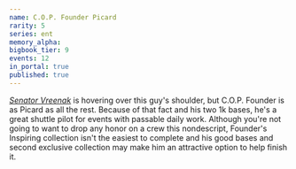 ```yaml
---
name: C.O.P. Founder Picard
rarity: 5
series: ent
memory_alpha:
bigbook_tier: 9
events: 12
in_portal: true
published: true
---
```


[_Senator Vreenak_](https://www.youtube.com/watch?v=nufIt9lfpTY) is hovering over this guy's shoulder, but C.O.P. Founder is as Picard as all the rest. Because of that fact and his two 1k bases, he's a great shuttle pilot for events with passable daily work. Although you're not going to want to drop any honor on a crew this nondescript, Founder's Inspiring collection isn't the easiest to complete and his good bases and second exclusive collection may make him an attractive option to help finish it.
